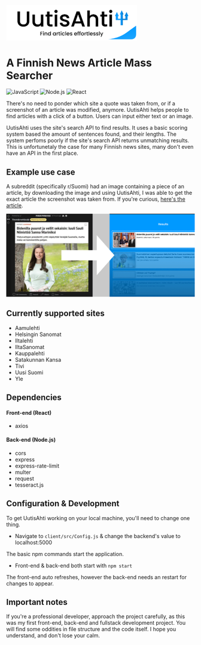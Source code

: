 <img src="https://github.com/Hakorr/UutisAhti/blob/master/assets/big_logo.png" alt="logo" style="width:350px"/>

# A Finnish News Article Mass Searcher
![JavaScript](https://img.shields.io/badge/JavaScript-F7DF1E?style=for-the-badge&logo=javascript&logoColor=black)
![Node.js](https://img.shields.io/badge/Node.js-43853D?style=for-the-badge&logo=node.js&logoColor=white)
![React](https://img.shields.io/badge/React-20232A?style=for-the-badge&logo=react&logoColor=61DAFB)

There's no need to ponder which site a quote was taken from, or if a screenshot of an article was modified, anymore. UutisAhti helps people to find articles with a click of a button. Users can input either text or an image.

UutisAhti uses the site's search API to find results. It uses a basic scoring system based the amount of sentences found, and their lengths. The system perfoms poorly if the site's search API returns unmatching results. This is unfortunetaly the case for many Finnish news sites, many don't even have an API in the first place. 

## Example use case

A subreddit (specifically r/Suomi) had an image containing a piece of an article, by downloading the image and using UutisAhti, I was able to get the exact article the screenshot was taken from. If you're curious, [here's the article](https://www.iltalehti.fi/ulkomaat/a/8cc1a2b7-9c4c-4a8b-8f08-e93f97543be3).

<img src="https://github.com/Hakorr/UutisAhti/blob/master/assets/example.png" alt="example" style="width:700px;"/>

## Currently supported sites

* Aamulehti
* Helsingin Sanomat
* Iltalehti
* IltaSanomat
* Kauppalehti
* Satakunnan Kansa
* Tivi
* Uusi Suomi
* Yle

## Dependencies

#### Front-end (React)

* axios

#### Back-end (Node.js)

* cors
* express
* express-rate-limit
* multer
* request
* tesseract.js

## Configuration & Development

To get UutisAhti working on your local machine, you'll need to change one thing.

* Navigate to `client/src/Config.js` & change the backend's value to localhost:5000

The basic npm commands start the application.

* Front-end & back-end both start with `npm start`

The front-end auto refreshes, however the back-end needs an restart for changes to appear.

## Important notes

If you're a professional developer, approach the project carefully, as this was my first front-end, back-end and fullstack development project. You will find some oddities in file structure and the code itself. I hope you understand, and don't lose your calm.
